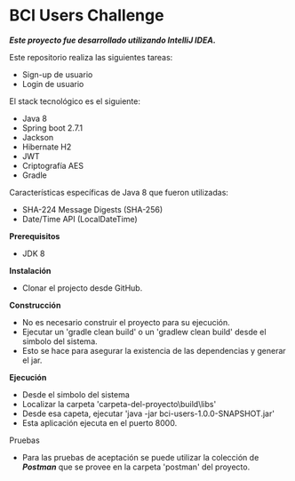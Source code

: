 # BCI Users Challenge

***Este proyecto fue desarrollado utilizando IntelliJ IDEA.***

Este repositorio realiza las siguientes tareas:
- Sign-up de usuario
- Login de usuario

El stack tecnológico es el siguiente:
- Java 8
- Spring boot 2.7.1
- Jackson
- Hibernate H2
- JWT
- Criptografía AES
- Gradle

Características específicas de Java 8 que fueron utilizadas:
- SHA-224 Message Digests (SHA-256)
- Date/Time API (LocalDateTime)

**Prerequisitos**
- JDK 8

**Instalación**
- Clonar el projecto desde GitHub.

**Construcción**
- No es necesario construir el proyecto para su ejecución.
- Ejecutar un 'gradle clean build' o un 'gradlew clean build' desde el simbolo del sistema.
- Esto se hace para asegurar la existencia de las dependencias y generar el jar.

**Ejecución**
- Desde el simbolo del sistema
- Localizar la carpeta 'carpeta-del-proyecto\build\libs'
- Desde esa capeta, ejecutar 'java -jar bci-users-1.0.0-SNAPSHOT.jar'
- Esta aplicación ejecuta en el puerto 8000.

Pruebas
- Para las pruebas de aceptación se puede utilizar la colección de ***Postman*** que se provee en la carpeta 'postman' del proyecto.
